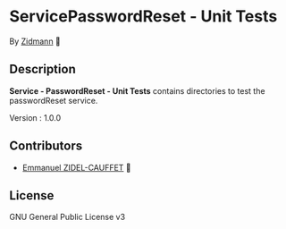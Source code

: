 # ServicePasswordReset - Unit Tests

By [Zidmann](mailto:emmanuel.zidel@gmail.com) :bow: 

## Description

**Service - PasswordReset - Unit Tests** contains directories to test the passwordReset service.

Version : 1.0.0

## Contributors

* [Emmanuel ZIDEL-CAUFFET](mailto:emmanuel.zidel@gmail.com) :bow: 

## License

GNU General Public License v3
